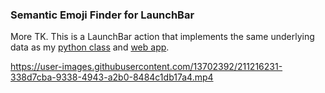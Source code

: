 
### Semantic Emoji Finder for LaunchBar

More TK. This is a LaunchBar action that implements the same underlying data as my [python class](https://github.com/astrowonk/emoji_finder) and [web app](http://marcoshuerta.com/dash/emoji_finder/).



https://user-images.githubusercontent.com/13702392/211216231-338d7cba-9338-4943-a2b0-8484c1db17a4.mp4

